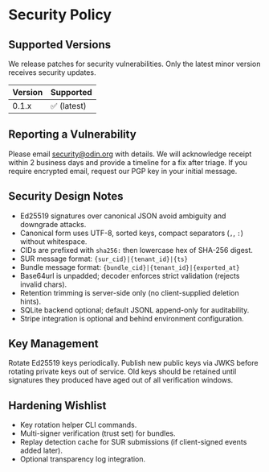 # Security Policy

## Supported Versions

We release patches for security vulnerabilities. Only the latest minor version receives security updates.

| Version | Supported          |
| ------- | ------------------ |
| 0.1.x   | ✅ (latest)         |

## Reporting a Vulnerability

Please email security@odin.org with details. We will acknowledge receipt within 2 business days and provide a timeline for a fix after triage. If you require encrypted email, request our PGP key in your initial message.

## Security Design Notes

- Ed25519 signatures over canonical JSON avoid ambiguity and downgrade attacks.
- Canonical form uses UTF-8, sorted keys, compact separators (`,`, `:`) without whitespace.
- CIDs are prefixed with `sha256:` then lowercase hex of SHA-256 digest.
- SUR message format: `{sur_cid}|{tenant_id}|{ts}`
- Bundle message format: `{bundle_cid}|{tenant_id}|{exported_at}`
- Base64url is unpadded; decoder enforces strict validation (rejects invalid chars).
- Retention trimming is server-side only (no client-supplied deletion hints).
- SQLite backend optional; default JSONL append-only for auditability.
- Stripe integration is optional and behind environment configuration.

## Key Management

Rotate Ed25519 keys periodically. Publish new public keys via JWKS before rotating private keys out of service. Old keys should be retained until signatures they produced have aged out of all verification windows.

## Hardening Wishlist

- Key rotation helper CLI commands.
- Multi-signer verification (trust set) for bundles.
- Replay detection cache for SUR submissions (if client-signed events added later).
- Optional transparency log integration.
